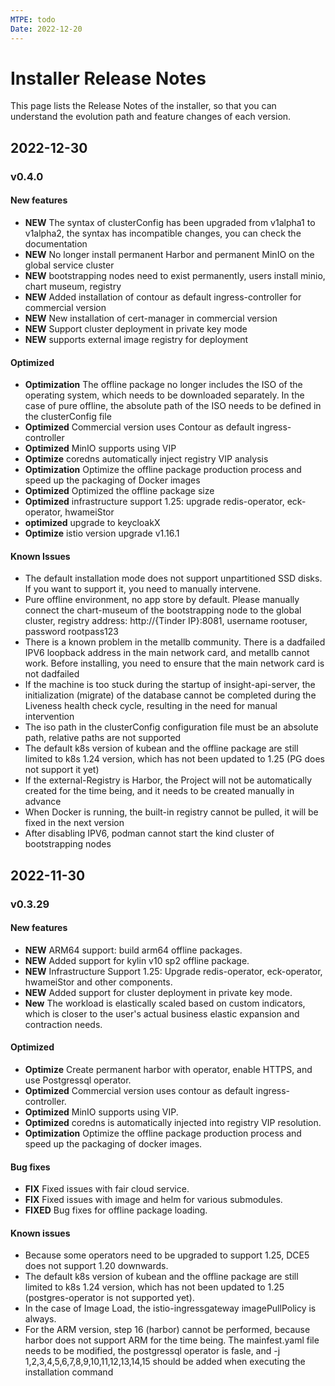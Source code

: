 ```yaml
---
MTPE: todo
Date: 2022-12-20
---
```


# Installer Release Notes

This page lists the Release Notes of the installer, so that you can understand the evolution path and feature changes of each version.

## 2022-12-30

### v0.4.0

#### New features

- **NEW** The syntax of clusterConfig has been upgraded from v1alpha1 to v1alpha2, the syntax has incompatible changes, you can check the documentation
- **NEW** No longer install permanent Harbor and permanent MinIO on the global service cluster
- **NEW** bootstrapping nodes need to exist permanently, users install minio, chart museum, registry
- **NEW** Added installation of contour as default ingress-controller for commercial version
- **NEW** New installation of cert-manager in commercial version
- **NEW** Support cluster deployment in private key mode
- **NEW** supports external image registry for deployment

#### Optimized

- **Optimization** The offline package no longer includes the ISO of the operating system, which needs to be downloaded separately. In the case of pure offline, the absolute path of the ISO needs to be defined in the clusterConfig file
- **Optimized** Commercial version uses Contour as default ingress-controller
- **Optimized** MinIO supports using VIP
- **Optimize** coredns automatically inject registry VIP analysis
- **Optimization** Optimize the offline package production process and speed up the packaging of Docker images
- **Optimized** Optimized the offline package size
- **Optimized** infrastructure support 1.25: upgrade redis-operator, eck-operator, hwameiStor
- **optimized** upgrade to keycloakX
- **Optimize** istio version upgrade v1.16.1

#### Known Issues

- The default installation mode does not support unpartitioned SSD disks. If you want to support it, you need to manually intervene.
- Pure offline environment, no app store by default. Please manually connect the chart-museum of the bootstrapping node to the global cluster, registry address: http://{Tinder IP}:8081, username rootuser, password rootpass123
- There is a known problem in the metallb community. There is a dadfailed IPV6 loopback address in the main network card, and metallb cannot work. Before installing, you need to ensure that the main network card is not dadfailed
- If the machine is too stuck during the startup of insight-api-server, the initialization (migrate) of the database cannot be completed during the Liveness health check cycle, resulting in the need for manual intervention
- The iso path in the clusterConfig configuration file must be an absolute path, relative paths are not supported
- The default k8s version of kubean and the offline package are still limited to k8s 1.24 version, which has not been updated to 1.25 (PG does not support it yet)
- If the external-Registry is Harbor, the Project will not be automatically created for the time being, and it needs to be created manually in advance
- When Docker is running, the built-in registry cannot be pulled, it will be fixed in the next version
- After disabling IPV6, podman cannot start the kind cluster of bootstrapping nodes

## 2022-11-30

### v0.3.29

#### New features

- **NEW** ARM64 support: build arm64 offline packages.
- **NEW** Added support for kylin v10 sp2 offline package.
- **NEW** Infrastructure Support 1.25: Upgrade redis-operator, eck-operator, hwameiStor and other components.
- **NEW** Added support for cluster deployment in private key mode.
- **New** The workload is elastically scaled based on custom indicators, which is closer to the user's actual business elastic expansion and contraction needs.

#### Optimized

- **Optimize** Create permanent harbor with operator, enable HTTPS, and use Postgressql operator.
- **Optimized** Commercial version uses contour as default ingress-controller.
- **Optimized** MinIO supports using VIP.
- **Optimized** coredns is automatically injected into registry VIP resolution.
- **Optimization** Optimize the offline package production process and speed up the packaging of docker images.

#### Bug fixes

- **FIX** Fixed issues with fair cloud service.
- **FIX** Fixed issues with image and helm for various submodules.
- **FIXED** Bug fixes for offline package loading.

#### Known issues

- Because some operators need to be upgraded to support 1.25, DCE5 does not support 1.20 downwards.
- The default k8s version of kubean and the offline package are still limited to k8s 1.24 version, which has not been updated to 1.25 (postgres-operator is not supported yet).
- In the case of Image Load, the istio-ingressgateway imagePullPolicy is always.
- For the ARM version, step 16 (harbor) cannot be performed, because harbor does not support ARM for the time being. The mainfest.yaml file needs to be modified, the postgressql operator is fasle, and -j 1,2,3,4,5,6,7,8,9,10,11,12,13,14,15 should be added when executing the installation command